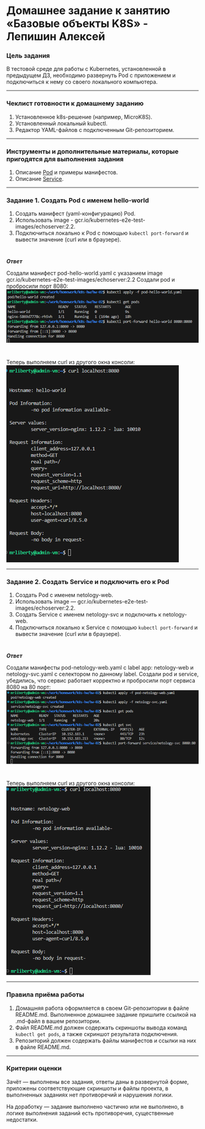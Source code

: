 # Домашнее задание к занятию «Базовые объекты K8S» - Лепишин Алексей

### Цель задания

В тестовой среде для работы с Kubernetes, установленной в предыдущем ДЗ, необходимо развернуть Pod с приложением и подключиться к нему со своего локального компьютера. 

------

### Чеклист готовности к домашнему заданию

1. Установленное k8s-решение (например, MicroK8S).
2. Установленный локальный kubectl.
3. Редактор YAML-файлов с подключенным Git-репозиторием.

------

### Инструменты и дополнительные материалы, которые пригодятся для выполнения задания

1. Описание [Pod](https://kubernetes.io/docs/concepts/workloads/pods/) и примеры манифестов.
2. Описание [Service](https://kubernetes.io/docs/concepts/services-networking/service/).

------

### Задание 1. Создать Pod с именем hello-world

1. Создать манифест (yaml-конфигурацию) Pod.
2. Использовать image - gcr.io/kubernetes-e2e-test-images/echoserver:2.2.
3. Подключиться локально к Pod с помощью `kubectl port-forward` и вывести значение (curl или в браузере).
#
***Ответ***

Создали манифест pod-hello-world.yaml с указанием image gcr.io/kubernetes-e2e-test-images/echoserver:2.2
Создали pod и пробросили порт 8080:
![1.1.png](https://github.com/Liberaty/k8s_hw_02/blob/main/img/1.1.png?raw=true)
#
Теперь выполняем curl из другого окна консоли:
![1.2.png](https://github.com/Liberaty/k8s_hw_02/blob/main/img/1.2.png?raw=true)

------

### Задание 2. Создать Service и подключить его к Pod

1. Создать Pod с именем netology-web.
2. Использовать image — gcr.io/kubernetes-e2e-test-images/echoserver:2.2.
3. Создать Service с именем netology-svc и подключить к netology-web.
4. Подключиться локально к Service с помощью `kubectl port-forward` и вывести значение (curl или в браузере).
#
***Ответ***

Создали манифесты pod-netology-web.yaml c label app: netology-web и netology-svc.yaml с селектором по данному label.
Создали pod и service, убедились, что сервис работает корректно и пробросили порт сервиса 8080 на 80 порт:
![2.1.png](https://github.com/Liberaty/k8s_hw_02/blob/main/img/2.1.png?raw=true)
#
Теперь выполняем curl из другого окна консоли:
![2.2.png](https://github.com/Liberaty/k8s_hw_02/blob/main/img/2.2.png?raw=true)

------

### Правила приёма работы

1. Домашняя работа оформляется в своем Git-репозитории в файле README.md. Выполненное домашнее задание пришлите ссылкой на .md-файл в вашем репозитории.
2. Файл README.md должен содержать скриншоты вывода команд `kubectl get pods`, а также скриншот результата подключения.
3. Репозиторий должен содержать файлы манифестов и ссылки на них в файле README.md.

------

### Критерии оценки
Зачёт — выполнены все задания, ответы даны в развернутой форме, приложены соответствующие скриншоты и файлы проекта, в выполненных заданиях нет противоречий и нарушения логики.

На доработку — задание выполнено частично или не выполнено, в логике выполнения заданий есть противоречия, существенные недостатки.
